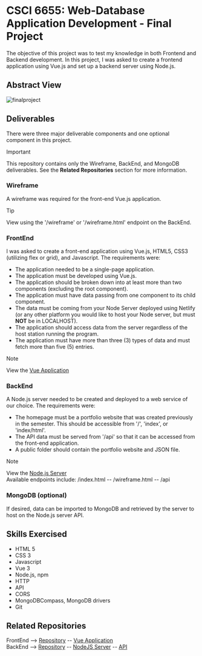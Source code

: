 # CSCI 6655: Web-Database Application Development - Final Project

The objective of this project was to test my knowledge in both Frontend and Backend development. In this project, I was asked to create a frontend application using Vue.js and set up a backend server using Node.js.

## Abstract View

![finalproject](https://github.com/jpell3/csci-6655-final-exam-server/assets/36427403/17abd431-2291-4724-846e-24b937af2a6b)

## Deliverables
There were three major deliverable components and one optional component in this project.

> [!IMPORTANT]
> This repository contains only the Wireframe, BackEnd, and MongoDB deliverables. See the **Related Repositories** section for more information.


### Wireframe
A wireframe was required for the front-end Vue.js application.

> [!TIP]
> View using the '/wireframe' or '/wireframe.html' endpoint on the BackEnd.

### FrontEnd
I was asked to create a front-end application using Vue.js, HTML5, CSS3 (utilizing flex or grid), and Javascript. The requirements were:  
  - The application needed to be a single-page application.  
  - The application must be developed using Vue.js.  
  - The application should be broken down into at least more than two components (excluding the root component).  
  - The application must have data passing from one component to its child component.  
  - The data must be coming from your Node Server deployed using Netlify (or any other platform you would like to host your Node server, but must **NOT** be in LOCALHOST).  
  - The application should access data from the server regardless of the host station running the program.  
  - The application must have more than three (3) types of data and must fetch more than five (5) entries.  

> [!NOTE]
> View the [Vue Application](https://csci-6655-final-exam-vue.onrender.com)

### BackEnd
A Node.js server needed to be created and deployed to a web service of our choice. The requirements were:  
  - The homepage must be a portfolio website that was created previously in the semester. This should be accessible from '/', 'index', or 'index/html'.  
  - The API data must be served from '/api' so that it can be accessed from the front-end application.  
  - A public folder should contain the portfolio website and JSON file.

> [!NOTE]
> View the [Node.js Server](https://csci-6655-final-exam-server.onrender.com)  
> Available endpoints include: /index.html -- /wireframe.html -- /api

### MongoDB (optional)
If desired, data can be imported to MongoDB and retrieved by the server to host on the Node.js server API.

## Skills Exercised
- HTML 5
- CSS 3
- Javascript
- Vue 3
- Node.js, npm
- HTTP
- API
- CORS
- MongoDBCompass, MongoDB drivers
- Git

## Related Repositories
FrontEnd --> [Repository](https://github.com/jpell3/csci-6655-final-exam-vue) -- [Vue Application](https://csci-6655-final-exam-vue.onrender.com)  
BackEnd --> [Repository](https://github.com/jpell3/csci-6655-final-exam-server) -- [NodeJS Server](https://csci-6655-final-exam-server.onrender.com) -- [API](https://csci-6655-final-exam-server.onrender.com/api)
